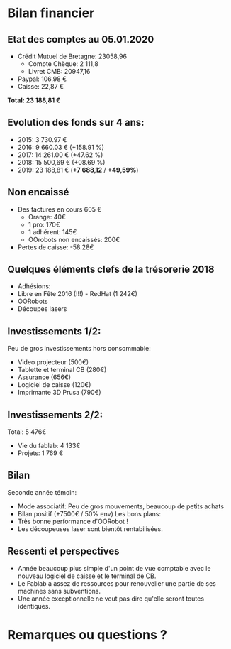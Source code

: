 # Bilan financier


## Etat des comptes au 05.01.2020
- Crédit Mutuel de Bretagne: 23058,96
  - Compte Chèque: 2 111,8
  - Livret CMB: 20947,16
- Paypal: 106.98 €
- Caisse: 22,87 €

**Total: 23 188,81 €**


## Evolution des fonds sur 4 ans:
- 2015: 3 730.97 €
- 2016: 9 660.03 € (+158.91 %)
- 2017: 14 261.00 € (+47.62 %)
- 2018: 15 500,69 € (+08.69 %)
- 2019: 23 188,81 € (**+7 688,12** / **+49,59%**)


## Non encaissé

- Des factures en cours 605 €
	- Orange: 40€
	- 1 pro: 170€
	- 1 adhérent: 145€
	- OOrobots non encaissés: 200€
- Pertes de caisse: -58.28€


## Quelques éléments clefs de la trésorerie 2018

- Adhésions: 
- Libre en Fête 2016 (!!!) - RedHat (1 242€)
- OORobots
- Découpes lasers


## Investissements 1/2:

Peu de gros investissements hors consommable:
- Video projecteur (500€)
- Tablette et terminal CB (280€)
- Assurance (656€)
- Logiciel de caisse (120€)
- Imprimante 3D Prusa (790€)


## Investissements 2/2:

Total: 5 476€
- Vie du fablab: 4 133€
- Projets: 1 769 €


## Bilan
Seconde année témoin:
  - Mode associatif: Peu de gros mouvements, beaucoup de petits achats
  - Bilan positif (+7500€ / 50% env)
Les bons plans:
  - Très bonne performance d'OORobot !
  - Les découpeuses laser sont bientôt rentabilisées.


## Ressenti et perspectives
- Année beaucoup plus simple d'un point de vue comptable avec le nouveau logiciel de caisse et le terminal de CB.
- Le Fablab a assez de ressources pour renouveller une partie de ses machines sans subventions.
- Une année exceptionnelle ne veut pas dire qu'elle seront toutes identiques.

# Remarques ou questions ?
